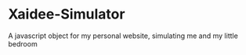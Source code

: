 # Xaidee-Simulator
A javascript object for my personal website, simulating me and my little bedroom
